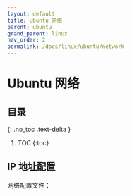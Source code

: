```yaml
---
layout: default
title: ubuntu 网络
parent: ubuntu
grand_parent: linux
nav_order: 2
permalink: /docs/linux/ubuntu/network
---
```


# Ubuntu 网络

## 目录
{: .no_toc .text-delta }

1. TOC
{:toc}

## IP 地址配置

网络配置文件：



